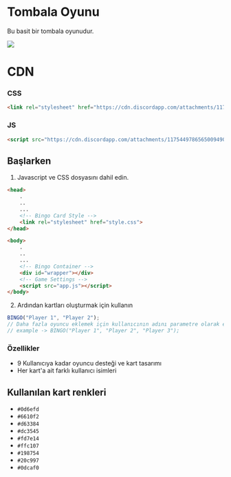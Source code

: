 # Tombala Oyunu


Bu basit bir tombala oyunudur.

![](https://cdn.discordapp.com/attachments/782786159612919879/1175443330318991410/bingo.png)
# CDN

### CSS
```html
<link rel="stylesheet" href="https://cdn.discordapp.com/attachments/1175449786565009490/1175452103880233121/style.css">
```
### JS
```html
<script src="https://cdn.discordapp.com/attachments/1175449786565009490/1175453044150911036/app.js"></script>
```

## Başlarken
1. Javascript ve CSS dosyasını dahil edin.
```html
<head>
    .
    ..
    ...
    <!-- Bingo Card Style -->
    <link rel="stylesheet" href="style.css">
</head>

<body>
    .
    ..
    ...
    <!-- Bingo Container -->
    <div id="wrapper"></div>
    <!-- Game Settings -->
    <script src="app.js"></script>
</body>
```
2. Ardından kartları oluşturmak için kullanın
```js
BINGO("Player 1", "Player 2");
// Daha fazla oyuncu eklemek için kullanıcının adını parametre olarak ekleyin.
// example -> BINGO("Player 1", "Player 2", "Player 3");
```
### Özellikler
- 9 Kullanıcıya kadar oyuncu desteği ve kart tasarımı
- Her kart'a ait farklı kullanıcı isimleri

## Kullanılan kart renkleri

- `#0d6efd`
- `#6610f2`
- `#d63384`
- `#dc3545`
- `#fd7e14`
- `#ffc107`
- `#198754`
- `#20c997`
- `#0dcaf0`

